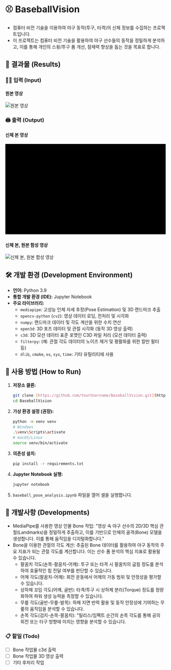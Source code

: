 # ⚾️ BaseballVision
- 컴퓨터 비전 기술을 이용하여 야구 동작(투구, 타격)의 신체 정보를 수집하는 프로젝트입니다.
- 이 프로젝트는 컴퓨터 비전 기술을 활용하여 야구 선수들의 동작을 정밀하게 분석하고, 이를 통해 개인의 스윙/투구 폼 개선, 잠재력 향상을 돕는 것을 목표로 합니다.

## 🎉 결과물 (Results)
### ✍🏻 입력 (Input)
#### 원본 영상
![원본 영상](readme_image/이지헌.gif)

### 🖨️ 출력 (Output)
#### 신체 본 영상
![신체 본 영상](readme_image/이지헌_bone_output.gif)
#### 신체 본, 원본 함성 영상
![신체 본, 원본 합성 영상](readme_image/이지헌_combined_output.gif)

## 🛠️ 개발 환경 (Development Environment)

- **언어:** Python 3.9
- **통합 개발 환경 (IDE):** Jupyter Notebook
- **주요 라이브러리:**
    - `mediapipe`: 고성능 인체 자세 추정(Pose Estimation) 및 3D 랜드마크 추출
    - `opencv-python` (`cv2`): 영상 데이터 로딩, 전처리 및 시각화
    - `numpy`: 랜드마크 데이터 및 각도 계산을 위한 수치 연산
    - `open3d`: 3D 포즈 데이터 및 관절 시각화 (동작 3D 영상 출력)
    - `c3d`: 3D 모션 데이터 표준 포맷인 C3D 파일 처리 (모션 데이터 출력)
    - `filterpy`: (예: 관절 각도 데이터의 노이즈 제거 및 평활화를 위한 칼만 필터 등)
    - `dlib`, `cmake`, `os`, `sys`, `time`: 기타 유틸리티에 사용

## 🚀 사용 방법 (How to Run)

1.  **저장소 클론:**
    ```bash
    git clone [https://github.com/YourUsername/BaseballVision.git](https://github.com/Easy-H/BaseballVision.git)
    cd BaseballVision
    ```
2.  **가상 환경 설정 (권장):**
    ```bash
    python -m venv venv
    # Windows
    .\venv\Scripts\activate
    # macOS/Linux
    source venv/bin/activate
    ```
3.  **의존성 설치:**
    ```bash
    pip install -r requirements.txt
    ```
4.  **Jupyter Notebook 실행:**
    ```bash
    jupyter notebook
    ```
5.  `baseball_pose_analysis.ipynb` 파일을 열어 셀을 실행합니다.

## 🔧 개발사항 (Developments)
- MediaPipe를 사용한 영상 인물 Bone 작업: "영상 속 야구 선수의 2D/3D 핵심 관절(Landmarks)을 정밀하게 추출하고, 이를 기반으로 인체의 골격(Bone) 모델을 생성합니다. 이를 통해 움직임을 디지털화합니다."
- Bone을 이용한 관절의 각도 계산: 추출된 Bone 데이터를 활용하여 야구 동작의 주요 지표가 되는 관절 각도를 계산합니다. 이는 선수 폼 분석의 핵심 지표로 활용될 수 있습니다.
    - 팔꿈치 각도(손목-팔꿈치-어깨): 투구 또는 타격 시 팔꿈치의 굽힘 정도를 분석하여 효율적인 힘 전달 여부를 판단할 수 있습니다.
    - 어깨 각도(팔꿈치-어깨): 회전 운동에서 어깨의 가동 범위 및 안정성을 평가할 수 있습니다.
    - 상하체 꼬임 각도(어깨, 골반): 타격/투구 시 상하체 분리(Torque) 정도를 정량화하여 파워 생성 능력을 측정할 수 있습니다.
    - 무릎 각도(골반-무릎-발목): 하체 지면 반력 활용 및 동작 안정성에 기여하는 무릎의 움직임을 분석할 수 있습니다.
    - 손목 각도(검지-손목-팔꿈치): "릴리스/임팩트 순간의 손목 각도를 통해 공의 회전 또는 타구 방향에 미치는 영향을 분석할 수 있습니다.

### 📋 할일 (Todo)
- [ ] Bone 작업물 c3d 출력
- [ ] Bone 작업물 3D 영상 출력
- [ ] 기타 후처리 작업